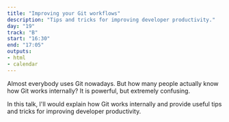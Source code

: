 ```yaml
---
title: "Improving your Git workflows"
description: "Tips and tricks for improving developer productivity."
day: "19"
track: "B"
start: "16:30"
end: "17:05"
outputs:
- html
- calendar
---
```


Almost everybody uses Git nowadays. But how many people actually know how Git works internally? It is powerful, but extremely confusing.

In this talk, I'll would explain how Git works internally and provide useful tips and tricks for improving developer productivity.

